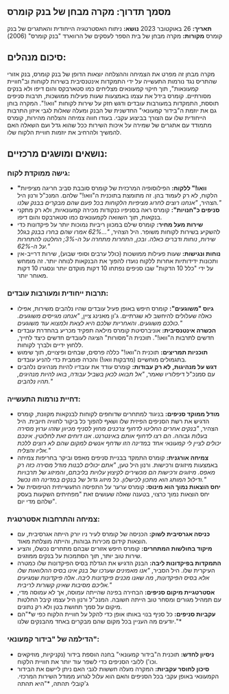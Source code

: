 ## מסמך תדרוך: מקרה מבחן של בנק קומרס

**תאריך:** 26 באוקטובר 2023
**נושא:** ניתוח האסטרטגיה הייחודית והאתגרים של בנק קומרס
**מקורות:** מקרה מבחן של בית הספר לעסקים של הרווארד "בנק קומרס" (2006)

## סיכום מנהלים:

מקרה מבחן זה מפרט את הצמיחה וההצלחה יוצאות הדופן של בנק קומרס, בנק אזורי שהתריס נגד נורמות התעשייה על ידי התמקדות אינטנסיבית בשירות לקוחות וב"חוויית קמעונאות", תוך חיקוי קמעונאים מצליחים כמו סטארבקס והום דיפו ולא בנקים מסורתיים. קומרס בידל את עצמו באמצעות שעות פעילות ממושכות, תרבות סניפים תוססת, התמקדות במעורבות עובדים ודגש חזק על שירות לקוחות "וואו!". המקרה בוחן גם את יוזמת ה"בידור קמעונאי" החדשנית של הבנק ומעלה שאלות לגבי איזון התרבות הייחודית שלו עם הצורך בביצוע עקבי. בעודו חווה צמיחה והצלחה מהירות, קומרס מתמודד עם אתגרים של שמירה על איכות השירות ככל שהוא גדל ועם השאלה האם להמשיך ולהרחיב את יוזמות חוויית הלקוח שלו.

## נושאים ומושגים מרכזיים:

### גישה ממוקדת לקוח:

- **"וואו!" ללקוח:** הפילוסופיה המרכזית של קומרס סובבת סביב חריגה מציפיות הלקוח, לא רק לעמוד בהן. זה מתומצת בתוכנית ה"וואו!" שלהם. המנכ"ל ורנון היל הצהיר, *"אנחנו רוצים לחרוג מציפיות הלקוחות בכל פעם שהם מבקרים בבנק שלנו."*
- **סניפים כ"חנויות":** קומרס ראה בסניפיו כנקודות מכירה קמעונאיות, ולא רק מתקני בנקאות, תוך השוואה לקמעונאים כמו סטארבקס והום דיפו.
- **שירות מעל מחיר:** קומרס שילם במכוון ריביות נמוכות יותר על פיקדונות כדי להשקיע בשירות לקוחות משופר. היל הצהיר, *"...62% אמרו שהם בחרו בבנק בגלל שירות, נוחות ודברים כאלה. ובכן, התחרות מתחרה על ה-3%; החלטנו להתחרות על ה-62%."*
- **נוחות ונגישות:** שעות פעילות ממושכות (כולל ערבים וסופי שבוע), שירות דרייב-אין ותכונות ידידותיות אחרות ללקוח נועדו להפוך את הבנקאות לנוחה יותר. זה מומחש על ידי "כלל 10 הדקות" שבו סניפים נפתחו 10 דקות מוקדם יותר ונסגרו 10 דקות מאוחר יותר.

### תרבות ייחודית ומעורבות עובדים:

- **גיוס "משוגעים":** קומרס חיפש באופן פעיל עובדים שהיו נלהבים משירות, אפילו כאלה שעלולים להיחשב לא שגרתיים. ג'ון מאנינג ציין, *"אנחנו מגייסים משוגעים. כולכם משוגעים. והאחריות שלכם היא לצאת ולמצוא עוד משוגעים."*
- **הכשרה אינטנסיבית:** אוניברסיטת קומרס מילאה תפקיד מכריע בהחדרת עובדים חדשים לתרבות ה"וואו!". תוכנית ה"מסורות" הציגה לעובדים חדשים כיצד לחייך, ללחוץ ידיים ולברך לקוחות.
- **תוכניות תמריצים:** תוכנית ה"וואו!" כללה פרסים, שבחים ופיצויים, תוך שימוש בתגמולים מוחשיים (מדבקות וואו!) והכרה פומבית כדי להניע עובדים.
- **דגש על מנהיגות, לא רק עבודות:** קומרס עודד את עובדיו להיות מנהיגים נלהבים עם סמנכ"ל דיפלוריו שאמר, *"אל תבואו לכאן בשביל עבודה, בואו להיות מנהיגים, תהיו נלהבים."*

### דחיית נורמות התעשייה:

- **מודל ממוקד סניפים:** בניגוד למתחרים שדוחפים לקוחות לבנקאות מקוונת, קומרס הדגיש את רשת הסניפים הפיזית שלו ושאף להפוך כל ביקור לחוויה חיובית. היל הצהיר, *"בנקים אחרים החליטו לדחוף צרכנים מחוץ לסניף מכיוון שזהו ערוץ מסירה בעלות גבוהה. הם רצו לדחוף אותם באינטרנט. אנו דוחים זאת לחלוטין. אינכם יכולים לציין לי קמעונאי אחד במדינה הזו שדחף אנשים למקום שהם לא רוצים ללכת אליו והצליח."*
- **צמיחה אורגנית:** קומרס התמקד בבניית סניפים מאפס וביקר בחריפות צמיחה באמצעות מיזוגים ורכישות. ורנון היל טען, *"אתם יכולים לבנות מודל מסירה כזה רק מאפס. מיזוגים ורכישות הם מכשירים לקיצוץ עלויות בליבתם, והמיזוג של תרבויות ודילול המותג הוא מתכון לכישלון. כל מיזוג גדול של בנקים במדינה הזו נכשל."*
- **יחס הוצאות נמוך הוא מינוס:** קומרס ערער על התפיסה התעשייתית הטיפוסית של יחס הוצאות נמוך כרצוי, בטענה שאלה שעושים זאת "מפחיתים השקעות בעסק שלהם מדי יום".

### צמיחה והתרחבות אסטרטגית:

- **כניסה אגרסיבית לשוק:** הכניסה של קומרס לעיר ניו יורק הייתה אגרסיבית, עם הוצאות קידום מכירות גבוהות, והייתה מוצלחת מאוד.
- **מיקוד בחולשות המתחרים:** קומרס חיפש אזורים שבהם מתחרים נכשלו, והציע שירות טוב יותר, תוך הסתמכות על בנקים ממוזגים.
- **התמקדות בפיקדונות ליבה:** הבנק הדגיש את הגדלת בסיס הפיקדונות שלו כמטרה העיקרית שלו. היל הסביר, *"אנו מאמינים שערכו של בנק אינו בסיס ההלוואות שלו אלא בסיס הפיקדונות, מה שאנו מכנים פיקדונות ליבה. אלה פיקדונות שמגיעים אליכם מסיבות שאינן קשורות לריבית."*
- **אסטרטגיית מיקום סניפים:** הבחירה בפינה שהייתה עמוסה, אך לא עמוסה מדי, עם תמהיל מגורים ומסחר טוב הייתה חשובה. המנכ"ל ורנון היל עצמו קיבל החלטות מיקום על סמך תחושת בטן ולא רק נתונים.
- **עקביות סניפים:** כל סניף בנוי באותו אופן כדי להקל על חוויית הלקוח כפי ש*"הם יודעים מה העניין בכל מקום שהם מבקרים באחד מהבנקים שלנו."*

### הדילמה של "בידור קמעונאי":

- **ניסיון לחדש:** תוכנית ה"בידור קמעונאי" בחנה הוספת בידור (נקניקיות, מוזיקאים וכו') ללובי הסניפים כדי לשפר עוד יותר את חוויית הלקוח.
- **סיכון לחוסר עקביות:** המקרה מעלה חששות לגבי האם ניתן ליישם את הבידור הקמעונאי באופן עקבי בכל הסניפים והאם הוא עלול לגרוע ממודל השירות המרכזי. ג'קובלי תהתה, *"היא תהתה
